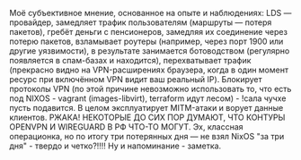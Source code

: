 
Моё субъективное мнение, основанное на опыте и наблюдениях: LDS — провайдер, замедляет трафик пользователям (маршруты — потеря пакетов), гребёт деньги с пенсионеров, замедляя их соединение через потерю пакетов, взламывает роутеры (например, через порт 1900 или другие уязвимости), в результате занимается ботоводством (регулярно появляется в спам-базах и находится), перехватывает трафик (прекрасно видно на VPN-расширениях браузера, когда в один момент ресурс при включённом VPN видит ваш реальный IP). Блокирует протоколы VPN (по этой причине невозможно использовать то, что есть под NIXOS - vagrant (images-libvirt), terraform идут лесом) - !сала чучхе пусть подавится. В целом эксплуатирует MITM-атаки и ворует данные клиентов. РЖАКА! НЕКОТОРЫЕ ДО СИХ ПОР ДУМАЮТ, ЧТО КОНТУРЫ OPENVPN И WIREGUARD В РФ ЧТО-ТО МОГУТ. Эх, классная операционка, но по итогу три потерянных дня — не взял NixOS "за три дня" - твердо и четко?!!!! Ну и напоминание - заметка.
